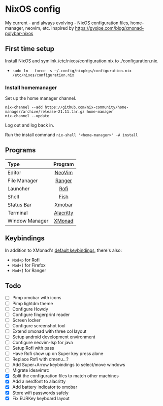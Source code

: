 # NixOS config

My current - and always evolving - NixOS configuration files, home-manager, neovim, etc.
Inspired by https://gvolpe.com/blog/xmonad-polybar-nixos


## First time setup

Install NixOS and symlink /etc/nixos/configuration.nix to ./configuration.nix.
  - `sudo ln --force -s ~/.config/nixpkgs/configuration.nix /etc/nixos/configuration.nix`

### Install homemanager
Set up the home manager channel.
```
nix-channel --add https://github.com/nix-community/home-manager/archive/release-21.11.tar.gz home-manager
nix-channel --update
```
Log out and log back in.

Run the install command
`nix-shell '<home-manager>' -A install`

## Programs

| Type           | Program      |
| :------------- | :----------: |
| Editor         | [NeoVim](https://neovim.io/) |
| File Manager   | [Ranger](https://ranger.github.io/) |
| Launcher       | [Rofi](https://github.com/davatorium/rofi) |
| Shell          | [Fish](https://fishshell.com/) |
| Status Bar     | [Xmobar](https://github.com/jaor/xmobar) |
| Terminal       | [Alacritty](https://github.com/alacritty/alacritty) |
| Window Manager | [XMonad](https://xmonad.org/) |


## Keybindings

In addition to XMonad's [default keybindings](https://xmonad.org/images/cheat/xmbindings.png),
there's also:

* `Mod+p` for Rofi
* `Mod+[` for Firefox
* `Mod+]` for Ranger


## Todo

- [ ] Pimp xmobar with icons
- [ ] Pimp lightdm theme
- [ ] Configure Howdy
- [ ] Configure fingerprint reader
- [ ] Screen locker
- [ ] Configure screenshot tool
- [ ] Extend xmonad with three col layout
- [ ] Setup android development environment
- [ ] Configure neovim-lsp for java
- [ ] Setup Rofi with pass
- [ ] Have Rofi show up on Super key press alone
- [ ] Replace Rofi with dmenu...?
- [ ] Add Super+Arrow keybindings to select/move windows
- [ ] Migrate ideavimrc
- [x] Split the configuration files to match other machines
- [x] Add a nerdfont to alacritty
- [x] Add battery indicator to xmobar
- [x] Store wifi passwords safely
- [x] Fix EURKey keyboard layout
